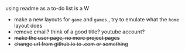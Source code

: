 using readme as a to-do list is a W
- make a new layouts for <code>game</code> and <code>games</code> , try to emulate what the <code>home</code> layout does
- remove email? think of a good title? youtube account?
- ~~make the user page, no more project pages~~
- ~~change url from github.io to .com or something~~
